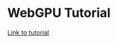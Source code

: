 # WebGPU Tutorial

[Link to tutorial](https://codelabs.developers.google.com/your-first-webgpu-app)

